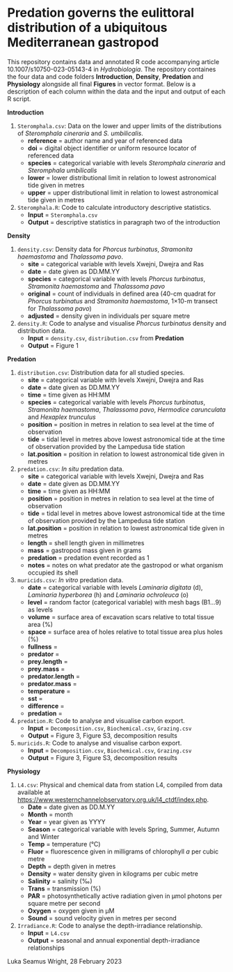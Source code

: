 # Predation governs the eulittoral distribution of a ubiquitous Mediterranean gastropod
This repository contains data and annotated R code accompanying article 10.1007/s10750-023-05143-4 in *Hydrobiologia*. The repository containes the four data and code folders **Introduction**, **Density**, **Predation** and **Physiology** alongside all final **Figures** in vector format. Below is a description of each column within the data and the input and output of each R script.

**Introduction**
1. `Steromphala.csv`: Data on the lower and upper limits of the distributions of *Steromphala cineraria* and *S. umbilicalis*.
    - **reference** = author name and year of referenced data
    - **doi** = digital object identifier or uniform resource locator of referenced data
    - **species** = categorical variable with levels *Steromphala cineraria* and *Steromphala umbilicalis*
    - **lower** = lower distributional limit in relation to lowest astronomical tide given in metres
    - **upper** = upper distributional limit in relation to lowest astronomical tide given in metres
2. `Steromphala.R`: Code to calculate introductory descriptive statistics.
    - **Input** = `Steromphala.csv`
    - **Output** = descriptive statistics in paragraph two of the introduction

**Density**
1. `density.csv`: Density data for *Phorcus turbinatus*, *Stramonita haemastoma* and *Thalassoma pavo*.
    - **site** = categorical variable with levels Xwejni, Dwejra and Ras 
    - **date** = date given as DD.MM.YY
    - **species** = categorical variable with levels *Phorcus turbinatus*, *Stramonita haemastoma* and *Thalassoma pavo*
    - **original** = count of individuals in defined area (40-cm quadrat for *Phorcus turbinatus* and *Stramonita haemastoma*, 1×10-m transect for *Thalassoma pavo*)
    - **adjusted** = density given in individuals per square metre
2. `density.R`: Code to analyse and visualise *Phorcus turbinatus* density and distribution data.
    - **Input** = `density.csv`, `distribution.csv` from **Predation**
    - **Output** = Figure 1

**Predation**
1. `distribution.csv`: Distribution data for all studied species.
    - **site** = categorical variable with levels Xwejni, Dwejra and Ras
    - **date** = date given as DD.MM.YY
    - **time** = time given as HH:MM
    - **species** = categorical variable with levels *Phorcus turbinatus*, *Stramonita haemastoma*, *Thalassoma pavo*, *Hermodice carunculata* and *Hexaplex trunculus*
    - **position** = position in metres in relation to sea level at the time of observation
    - **tide** = tidal level in metres above lowest astronomical tide at the time of observation provided by the Lampedusa tide station 
    - **lat.position** = position in relation to lowest astronomical tide given in metres
2. `predation.csv`: *In situ* predation data.
    - **site** = categorical variable with levels Xwejni, Dwejra and Ras
    - **date** = date given as DD.MM.YY
    - **time** = time given as HH:MM
    - **position** = position in metres in relation to sea level at the time of observation
    - **tide** = tidal level in metres above lowest astronomical tide at the time of observation provided by the Lampedusa tide station
    - **lat.position** = position in relation to lowest astronomical tide given in metres
    - **length** = shell length given in millimetres
    - **mass** = gastropod mass given in grams
    - **predation** = predation event recorded as 1
    - **notes** = notes on what predator ate the gastropod or what organism occupied its shell
3. `muricids.csv`: *In vitro* predation data.
    - **date** = categorical variable with levels *Laminaria digitata* (d), *Laminaria hyperborea* (h) and *Laminaria ochroleuca* (o)
    - **level** = random factor (categorical variable) with mesh bags (B1...9) as levels
    - **volume** = surface area of excavation scars relative to total tissue area (%)
    - **space** = surface area of holes relative to total tissue area plus holes (%)
    - **fullness** = 
    - **predator** =
    - **prey.length** =
    - **prey.mass** =
    - **predator.length** =
    - **predator.mass** =
    - **temperature** =
    - **sst** =
    - **difference** =
    - **predation** =
4. `predation.R`: Code to analyse and visualise carbon export.
    - **Input** = `Decomposition.csv`, `Biochemical.csv`, `Grazing.csv` 
    - **Output** = Figure 3, Figure S3, decomposition results
5. `muricids.R`: Code to analyse and visualise carbon export.
    - **Input** = `Decomposition.csv`, `Biochemical.csv`, `Grazing.csv` 
    - **Output** = Figure 3, Figure S3, decomposition results
    
**Physiology**
1. `L4.csv`: Physical and chemical data from station L4, compiled from data available at https://www.westernchannelobservatory.org.uk/l4_ctdf/index.php.
    - **Date** = date given as DD.M.YY
    - **Month** = month
    - **Year** = year given as YYYY
    - **Season** = categorical variable with levels Spring, Summer, Autumn and Winter
    - **Temp** = temperature (°C)
    - **Fluor** = fluorescence given in milligrams of chlorophyll *a* per cubic metre
    - **Depth** = depth given in metres
    - **Density** = water density given in kilograms per cubic metre
    - **Salinity** = salinity (‰)
    - **Trans** = transmission (%)
    - **PAR** = photosynthetically active radiation given in µmol photons per square metre per second
    - **Oxygen** = oxygen given in µM
    - **Sound** = sound velocity given in metres per second
2. `Irradiance.R`: Code to analyse the depth-irradiance relationship.
    - **Input** = `L4.csv`
    - **Output** = seasonal and annual exponential depth-irradiance relationships 

Luka Seamus Wright, 28 February 2023
